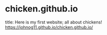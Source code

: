 # chicken.github.io
title: Here is my first website; all about chickens!
https://johnog11.github.io/chicken.github.io/
